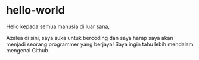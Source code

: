# hello-world

Hello kepada semua manusia di luar sana,

Azalea di sini, saya suka untuk bercoding dan saya harap saya akan menjadi seorang programmer yang berjaya!
Saya ingin tahu lebih mendalam mengenai Github.
